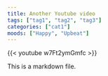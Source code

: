 ```yaml
---
title: Another Youtube video
tags: ["tag1", "tag2", "tag3"]
categories: ["cat1"]
moods: ["Happy", "Upbeat"]
---
```


{{< youtube w7Ft2ymGmfc >}}

This is a markdown file.